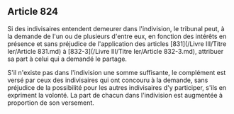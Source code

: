 Article 824
----
Si des indivisaires entendent demeurer dans l'indivision, le tribunal peut, à la
demande de l'un ou de plusieurs d'entre eux, en fonction des intérêts en
présence et sans préjudice de l'application des articles [831](/Livre III/Titre Ier/Article 831.md) à [832-3](/Livre III/Titre Ier/Article 832-3.md), attribuer
sa part à celui qui a demandé le partage.

S'il n'existe pas dans l'indivision une somme suffisante, le complément est
versé par ceux des indivisaires qui ont concouru à la demande, sans préjudice de
la possibilité pour les autres indivisaires d'y participer, s'ils en expriment
la volonté. La part de chacun dans l'indivision est augmentée à proportion de
son versement.
